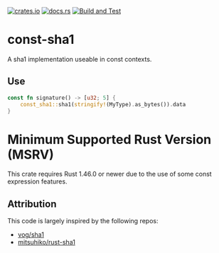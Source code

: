 [![crates.io](https://img.shields.io/crates/v/const-sha1.svg)](https://crates.io/crates/const-sha1)
[![docs.rs](https://docs.rs/const-sha1/badge.svg)](https://docs.rs/const-sha1/)
[![Build and Test](https://github.com/rylev/const-sha1/workflows/Build%20and%20Test/badge.svg?event=push)](https://github.com/rylev/const-sha1/actions)

# const-sha1

A sha1 implementation useable in const contexts. 

## Use

 ```rust
 const fn signature() -> [u32; 5] {
     const_sha1::sha1(stringify!(MyType).as_bytes()).data
 }
 ```

# Minimum Supported Rust Version (MSRV)

This crate requires Rust 1.46.0 or newer due to the use of some const expression features.

## Attribution

This code is largely inspired by the following repos:
* [vog/sha1](https://github.com/vog/sha1)
* [mitsuhiko/rust-sha1](https://github.com/mitsuhiko/rust-sha1)